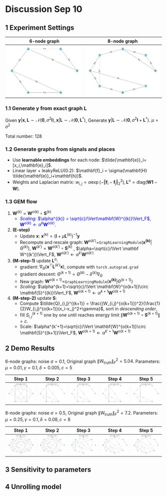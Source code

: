 # Discussion Sep 10

## 1 Experiment Settings

| 6-node graph                  | 8-node graph                  |
| ----------------------------- | ----------------------------- |
| ![图片1](Fig_0910/6-node.png) | ![图片2](Fig_0910/8-node.png) |



### 1.1 Generate $\mathbf{y}$ from exact graph $\mathbf{L}$ 

Given $\mathbf{y}|\mathbf{x},\mathbf{L}\sim \mathcal{N}(\mathbf{0},\sigma^2\mathbf{I}), \mathbf{x}|\mathbf{L}\sim\mathcal{N}(\mathbf{0},\mathbf{L}^\dagger)$, Generate $\mathbf{y}|\mathbf{L}\sim \mathcal{N}(\mathbf{0}, \sigma^2\mathbf{I}+\mathbf{L}^\dagger)$. $\mu=\sigma^2$

Total number: 128

### 1.2 Generate graphs from signals and places

- Use **learnable embeddings** for each node: $\tilde{\mathbf{e}}_i=[x_i,\mathbf{e}_i]$.
- Linear layer + leakyReLU(0.2): $\mathbf{f}_i = \sigma(\mathbf{H} \tilde{\mathbf{e}}_i+\mathbf{h})$.
- Weights and Laplacian matrix: $w_{i,j}=\alpha\exp(-\Vert\mathbf{f}_i - \mathbf{f}_j\Vert_2^2), \mathbf{L}^o=\text{diag}(\mathbf{W1}-\mathbf{W})$.

### 1.3 GEM flow

1. $\mathbf{W}^{(k)} = \mathbf{W}^{o(k)}\circ \mathbf{S}^{(k)}$
   - <font color=blue>*Scaling:* $\alpha^{(k)} = \sqrt{c}/\Vert\mathbf{W}^{(k)}\Vert_F$, $\mathbf{W}^{o(k)}\leftarrow \alpha^{k}\mathbf{W}^{o(k)}$.</font>
2. **(E-step)** 
   - Update $\mathbf{x}$: $\mathbf{x}^{(k)}=(\mathbf{I}+\mu\mathbf{L}^{(k)})^{-1}\mathbf{y}$
   - Recompute and rescale graph: $\mathbf{W}^{o(k')}=$`GraphLearningModule`$(\mathbf{x^{(k)}}|\Theta^{(k)})$, $\mathbf{W}^{(k')} = \mathbf{W}^{o(k')}\circ \mathbf{S}^{(k)}$ , $\alpha=\sqrt{c}/\Vert \mathbf W^{(k')}\Vert_F$, $\mathbf{W}^{o(k')}\leftarrow\alpha^{k'}\mathbf{W}^{o(k')}$
3. **(M-step-1)** update $\mathbf{L}^o$: 
   - gradient: $\nabla_\Theta (\mathbf{x}^\top\mathbf{L}^{(k')}\mathbf{x} )$, compute with `torch.autograd.grad`
   - gradient descent: $\Theta^{(k+1)} = \Theta^{(k)}-\delta^{(k)}\nabla_\Theta$
   - New graph: $\mathbf{W}^{o(k+1)}=$`GraphLearningModule`$(\mathbf{x^{(k)}}|\Theta^{(k+1)})$ 
   - *Scaling:* $\alpha^{k+1}=\sqrt{c}/\Vert \mathbf{W}^{o(k+1)}\circ \mathbf{S}^{(k)}\Vert_F$, $\mathbf{W}^{o(k+1)}\leftarrow\alpha^{k+1}\mathbf{W}^{o(k+1)}$
4. **(M-step-2)** update $\mathbf{S}$: 
   - Compute $\tilde{Q}_{i,j}^{(k+1)} = \frac{(W_{i,j}^{o(k+1)})^2}{\frac{1}{2}W_{i,j}^{o(k+1)}(x_i-x_j)^2+\gamma}$, sort in *descending order*, 
   - fill $S_{i,j}^{(k+1)}$ one by one until reaches energy limit $\|\mathbf{W}^{o(k+1)}\circ\mathbf{S}^{(k+1)}\|=c$. 
   - Scale:  $\alpha^{k'+1}=\sqrt{c}/\Vert \mathbf{W}^{o(k+1)}\circ \mathbf{S}^{(k+1)}\Vert_F$, $\mathbf{W}^{o(k+1)}\leftarrow\alpha^{k'+1}\mathbf{W}^{o(k+1)}$

## 2 Demo Results

6-node graphs: noise $\sigma=0.1$, Original graph $\|W_{\text{truth}}\|_F^2=5.04$. 	Parameters: $\mu=0.01, \gamma=0.1, \delta=0.005, c=5$

| Step 1                | Step 2                | Step 3                | Step 4                | Step 5                |
| --------------------- | --------------------- | --------------------- | --------------------- | --------------------- |
| ![](Fig_0910/6-1.png) | ![](Fig_0910/6-2.png) | ![](Fig_0910/6-3.png) | ![](Fig_0910/6-4.png) | ![](Fig_0910/6-5.png) |

8-node graphs: noise $\sigma=0.5$, Original graph $\|W_{\text{truth}}\|_F^2=7.2$. 	Parameters: $\mu=0.25, \gamma=0.1, \delta=0.08, c=8$

| Step 1                | Step 2                | Step 3                | Step 4                | Step 5                |
| --------------------- | --------------------- | --------------------- | --------------------- | --------------------- |
| ![](Fig_0910/8-1.png) | ![](Fig_0910/8-2.png) | ![](Fig_0910/8-3.png) | ![](Fig_0910/8-4.png) | ![](Fig_0910/8-5.png) |

## 3 Sensitivity to parameters

## 4 Unrolling model

